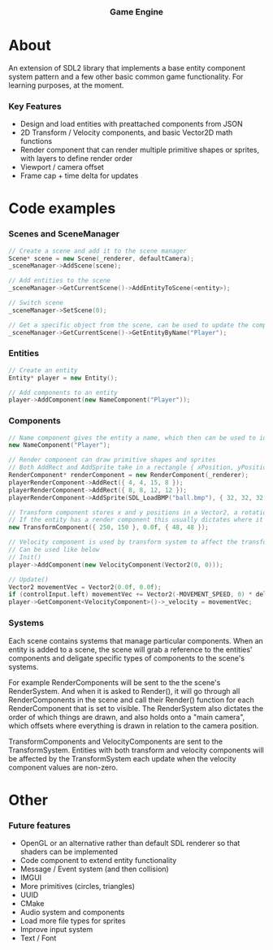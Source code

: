 <br />
<div align="center">
  <h3 align="center">Game Engine</h3>
</div>

# About

An extension of SDL2 library that implements a base entity component system pattern and a few other basic common game functionality.
For learning purposes, at the moment.

### Key Features
* Design and load entities with preattached components from JSON
* 2D Transform / Velocity components, and basic Vector2D math functions
* Render component that can render multiple primitive shapes or sprites, with layers to define render order
* Viewport / camera offset
* Frame cap + time delta for updates


# Code examples

### Scenes and SceneManager
```C++
// Create a scene and add it to the scene manager
Scene* scene = new Scene(_renderer, defaultCamera);
_sceneManager->AddScene(scene);

// Add entities to the scene
_sceneManager->GetCurrentScene()->AddEntityToScene(<entity>);

// Switch scene
_sceneManager->SetScene(0);

// Get a specific object from the scene, can be used to update the component
_sceneManager->GetCurrentScene()->GetEntityByName("Player");
```

### Entities
```C++
// Create an entity
Entity* player = new Entity();

// Add components to an entity
player->AddComponent(new NameComponent("Player"));
```
### Components
```C++
// Name component gives the entity a name, which then can be used to identify it, this however is not unique, and it's recommended to use entity _id
new NameComponent("Player");

// Render component can draw primitive shapes and sprites
// Both AddRect and AddSprite take in a rectangle { xPosition, yPosition, width, height }
RenderComponent* renderComponent = new RenderComponent(_renderer);
playerRenderComponent->AddRect({ 4, 4, 15, 8 });
playerRenderComponent->AddRect({ 8, 8, 12, 12 });
playerRenderComponent->AddSprite(SDL_LoadBMP("ball.bmp"), { 32, 32, 32, 48 });

// Transform component stores x and y positions in a Vector2, a rotation value and x and y scale in another Vector2
// If the entity has a render component this usually dictates where it appears on the screen
new TransformComponent({ 250, 150 }, 0.0f, { 48, 48 });

// Velocity component is used by transform system to affect the transform component of the entity
// Can be used like below
// Init()
player->AddComponent(new VelocityComponent(Vector2(0, 0)));

// Update()
Vector2 movementVec = Vector2(0.0f, 0.0f);
if (controlInput.left) movementVec += Vector2(-MOVEMENT_SPEED, 0) * deltaTime;
player->GetComponent<VelocityComponent>()->_velocity = movementVec;
```

### Systems
Each scene contains systems that manage particular components. When an entity is added to a scene, the scene will grab a reference to the entities' components and deligate specific types of components to the scene's systems.

For example RenderComponents will be sent to the the scene's RenderSystem. And when it is asked to Render(), it will go through all RenderComponents in the scene and call their Render() function for each RenderComponent that is set to visible.
The RenderSystem also dictates the order of which things are drawn, and also holds onto a "main camera", which offsets where everything is drawn in relation to the camera position.

TransformComponents and VelocityComponents are sent to the TransformSystem. Entities with both transform and velocity components will be affected by the TransformSystem each update when the velocity component values are non-zero.


# Other

### Future features
* OpenGL or an alternative rather than default SDL renderer so that shaders can be implemented
* Code component to extend entity functionality
* Message / Event system (and then collision)
* IMGUI
* More primitives (circles, triangles)
* UUID
* CMake
* Audio system and components
* Load more file types for sprites
* Improve input system
* Text / Font
